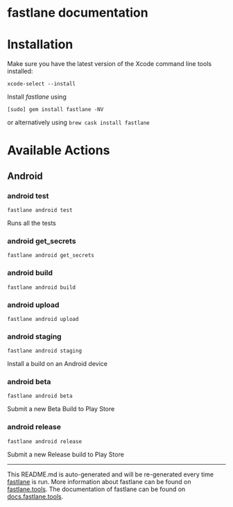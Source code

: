 fastlane documentation
================
# Installation

Make sure you have the latest version of the Xcode command line tools installed:

```
xcode-select --install
```

Install _fastlane_ using
```
[sudo] gem install fastlane -NV
```
or alternatively using `brew cask install fastlane`

# Available Actions
## Android
### android test
```
fastlane android test
```
Runs all the tests
### android get_secrets
```
fastlane android get_secrets
```

### android build
```
fastlane android build
```

### android upload
```
fastlane android upload
```

### android staging
```
fastlane android staging
```
Install a build on an Android device
### android beta
```
fastlane android beta
```
Submit a new Beta Build to Play Store
### android release
```
fastlane android release
```
Submit a new Release build to Play Store

----

This README.md is auto-generated and will be re-generated every time [fastlane](https://fastlane.tools) is run.
More information about fastlane can be found on [fastlane.tools](https://fastlane.tools).
The documentation of fastlane can be found on [docs.fastlane.tools](https://docs.fastlane.tools).
